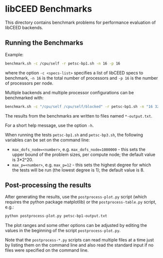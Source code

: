 # libCEED Benchmarks

This directory contains benchmark problems for performance evaluation of libCEED
backends.

## Running the Benchmarks

Example:
```sh
benchmark.sh -c /cpu/self -r petsc-bp1.sh -n 16 -p 16
```
where the option `-c <specs-list>` specifies a list of libCEED specs to
benchmark, `-n 16` is the total number of processors and `-p 16` is the number
of processors per node.

Multiple backends and multiple processor configurations can be benchmarked with:
```sh
benchmark.sh -c "/cpu/self /cpu/self/blocked" -r petsc-bp1.sh -n "16 32 64" -p "16 32 64"
```

The results from the benchmarks are written to files named `*-output.txt`.

For a short help message, use the option `-h`.

When running the tests `petsc-bp1.sh` and `petsc-bp3.sh`, the following
variables can be set on the command line:
* `max_dofs_node=<number>`, e.g. `max_dofs_node=1000000` - this sets the upper
  bound of the problem sizes, per compute node; the default value is 3*2^20.
* `max_p=<number>`, e.g. `max_p=12` - this sets the highest degree for which the
  tests will be run (the lowest degree is 1); the default value is 8.

## Post-processing the results

After generating the results, use the `postprocess-plot.py` script (which
requires the python package matplotlib) or the `postprocess-table.py` script,
e.g.:
```sh
python postprocess-plot.py petsc-bp1-output.txt
```
The plot ranges and some other options can be adjusted by editing the values
in the beginning of the script `postprocess-plot.py`.

Note that the `postprocess-*.py` scripts can read multiple files at a time just
by listing them on the command line and also read the standard input if no files
were specified on the command line.
